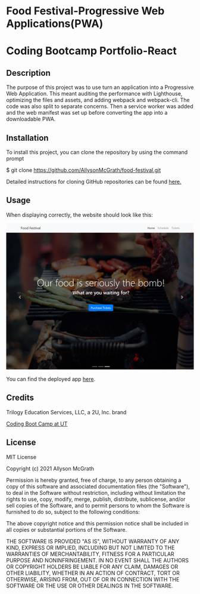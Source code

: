 # Food Festival-Progressive Web Applications(PWA)

# Coding Bootcamp Portfolio-React

## Description

The purpose of this project was to use turn an application into a Progressive Web Application. This meant auditing the performance with Lighthouse, optimizing the files and assets, and adding webpack and webpack-cli. The code was also split to separate concerns. Then a service worker was added and the web manifest was set up before converting the app into a downloadable PWA.

## Installation

To install this project, you can clone the repository by using the command prompt

$ git clone https://github.com/AllysonMcGrath/food-festival.git

Detailed instructions for cloning GitHub repositories can be found [here.](https://docs.github.com/en/github/creating-cloning-and-archiving-repositories/cloning-a-repository-from-github/cloning-a-repository)



## Usage

When displaying correctly, the website should look like this:

![Site about a food festival, with a large banner image and links to a schedule and tickets.](./foodfestivalsite.JPG)


You can find the deployed app [here](https://allysonmcgrath.github.io/food-festival/).





## Credits

Trilogy Education Services, LLC, a 2U, Inc. brand

[Coding Boot Camp at UT](https://github.com/the-Coding-Boot-Camp-at-UT)


## License

MIT License

Copyright (c) 2021 Allyson McGrath

Permission is hereby granted, free of charge, to any person obtaining a copy
of this software and associated documentation files (the "Software"), to deal
in the Software without restriction, including without limitation the rights
to use, copy, modify, merge, publish, distribute, sublicense, and/or sell
copies of the Software, and to permit persons to whom the Software is
furnished to do so, subject to the following conditions:

The above copyright notice and this permission notice shall be included in all
copies or substantial portions of the Software.

THE SOFTWARE IS PROVIDED "AS IS", WITHOUT WARRANTY OF ANY KIND, EXPRESS OR
IMPLIED, INCLUDING BUT NOT LIMITED TO THE WARRANTIES OF MERCHANTABILITY,
FITNESS FOR A PARTICULAR PURPOSE AND NONINFRINGEMENT. IN NO EVENT SHALL THE
AUTHORS OR COPYRIGHT HOLDERS BE LIABLE FOR ANY CLAIM, DAMAGES OR OTHER
LIABILITY, WHETHER IN AN ACTION OF CONTRACT, TORT OR OTHERWISE, ARISING FROM,
OUT OF OR IN CONNECTION WITH THE SOFTWARE OR THE USE OR OTHER DEALINGS IN THE
SOFTWARE.
